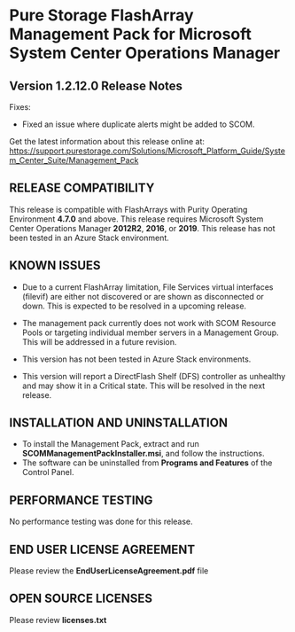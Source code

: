 ﻿# Pure Storage FlashArray Management Pack for Microsoft System Center Operations Manager

## Version 1.2.12.0 Release Notes

Fixes:
* Fixed an issue where duplicate alerts might be added to SCOM.

Get the latest information about this release online at: https://support.purestorage.com/Solutions/Microsoft_Platform_Guide/System_Center_Suite/Management_Pack

## RELEASE COMPATIBILITY

This release is compatible with FlashArrays with Purity Operating Environment **4.7.0** and above.
This release requires Microsoft System Center Operations Manager **2012R2**, **2016**, or **2019**.
This release has not been tested in an Azure Stack environment.

## KNOWN ISSUES

- Due to a current FlashArray limitation, File Services virtual interfaces (filevif) are either not discovered or are shown as disconnected or down. This is expected to be resolved in a upcoming release.

- The management pack currently does not work with SCOM Resource Pools or targeting individual member servers in a Management Group. This will be addressed in a future revision.

- This version has not been tested in Azure Stack environments.

- This version will report a DirectFlash Shelf (DFS) controller as unhealthy and may show it in a Critical state. This will be resolved in the next release.

## INSTALLATION AND UNINSTALLATION

- To install the Management Pack, extract and run **SCOMManagementPackInstaller.msi**, and follow the instructions.
- The software can be uninstalled from **Programs and Features** of the Control Panel.

## PERFORMANCE TESTING

No performance testing was done for this release.

## END USER LICENSE AGREEMENT

Please review the **EndUserLicenseAgreement.pdf** file

## OPEN SOURCE LICENSES

Please review **licenses.txt**
